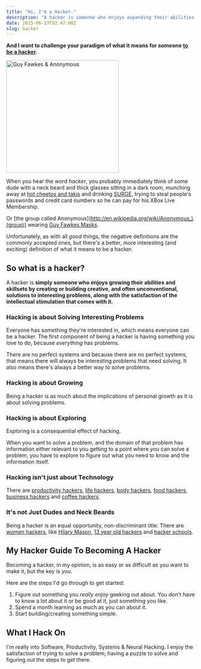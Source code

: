 ```yaml
---
title: "Hi, I'm a Hacker."
description: "A hacker is someone who enjoys expanding their abilities by creating solutions for interesting problems."
date: 2015-06-23T02:47:00Z
slug: hacker
---
```


__And I want to challenge your paradigm of what it means for someone [to be a hacker](#toc_0).__

<img alt="Guy Fawkes & Anonymous" src="http://upload.wikimedia.org/wikipedia/commons/b/b0/Anonymous_at_Scientology_in_Los_Angeles.jpg" class="align-left" width=300>

When you hear the word _hacker_, you probably immediately think of some dude  with a neck beard and thick glasses sitting in a dark room, munching away at [hot cheetos and takis](https://www.youtube.com/watch?v=7YLy4j8EZIk) and drinking [SURGE](https://www.facebook.com/surgemovement), trying to steal people's passwords and credit card numbers so he can pay for his XBox Live Membership.

Or [the group called Anonymous](http://en.wikipedia.org/wiki/Anonymous_\(group\) wearing [Guy Fawkes Masks](http://en.wikipedia.org/wiki/Guy_Fawkes).

Unfortunately, as with all _good_ things, the negative definitions are the commonly accepted ones, but there's a better, more interesting (and exciting) definition of what it means to be a hacker.

## So what is a hacker?

A hacker is __simply someone who enjoys growing their abilities and skillsets by creating or building creative, and often unconventional, solutions to interesting problems, along with the satisfaction of the intellectual stimulation that comes with it.__

### Hacking is about Solving Interesting Problems

Everyone has something they're interested in, which means everyone can be a hacker. The first component of being a hacker is having something you love to do, because _everything_ has problems.

There are no perfect systems and because there are no perfect systems, that means there will always be interesting problems that need solving. It also means there's always a better way to solve problems.

### Hacking is about Growing

Being a hacker is as much about the implications of personal growth as it is about solving problems.


### Hacking is about Exploring

Exploring is a consequential effect of hacking.

When you want to solve a problem, and the domain of that problem has information either relevant to you getting to a point where you can solve a problem, you have to explore to figure out what you need to know and the information itself.

### Hacking isn't just about Technology

There are [productivity hackers](http://www.skillshare.com/classes/design/Get-Stuff-Done-Like-A-Boss-Design-Your-Workflow-and-Double-Your-Productivity-in-21-Days/1524940083/dashboard?via=dashboard-following), [life hackers](http://lifehacker.com/), [body hackers](http://www.buzzfeed.com/readcommentbackwards/18-amazing-body-hacks-that-will-improve-your-life-dmjk), [food hackers](http://www.foodhack.nl/overview/), [business hackers](https://www.youtube.com/watch?v=pkDaJwat6ic) and [coffee hackers](https://www.bulletproofexec.com/bulletproof-coffee-recipe/).

### It's not Just Dudes and Neck Beards

Being a hacker is an equal opportunity, non-discriminant title: There are [women hackers](http://hello.noopkat.com/), like [Hilary Mason](http://www.hilarymason.com/about/), [13 year old hackers](https://www.youtube.com/watch?v=h11u3vtcpaY) and [hacker schools](https://www.hackerschool.com/).

## My Hacker Guide To Becoming A Hacker

Becoming a hacker, in my opinion, is as easy or as difficult as you want to make it, but the key is _you_.

Here are the steps I'd go through to get started:

1. Figure out something you _really enjoy_ geeking out about. You don't have to know a lot about it or be good at it, just something you like.
1. Spend a month learning as much as you can about it.
1. Start building/creating something simple.

## What I Hack On

I'm really into Software, Productivity, Systems & Neural Hacking. I enjoy the satisfaction of trying to solve a problem; having a puzzle to solve and figuring out the steps to get there.
